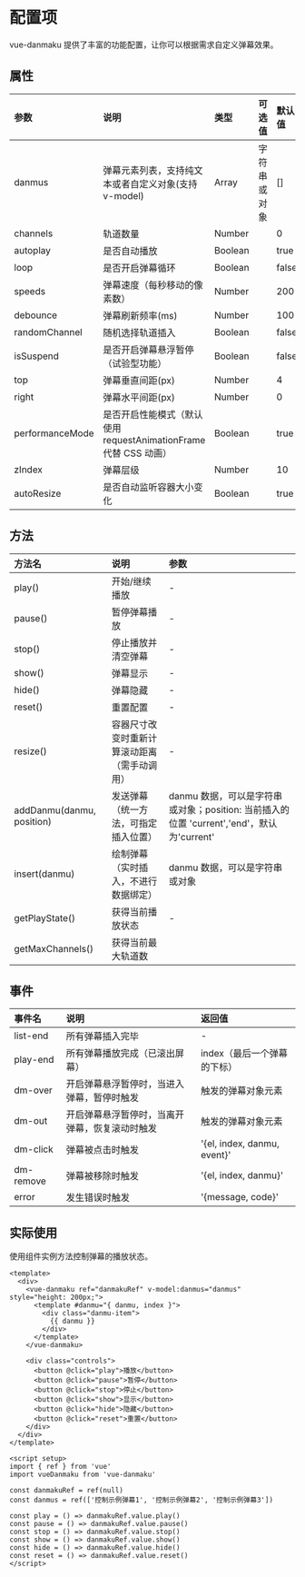 # 配置项

vue-danmaku 提供了丰富的功能配置，让你可以根据需求自定义弹幕效果。

## 属性

| 参数            | 说明                                                             | 类型    | 可选值       | 默认值 |
| :-------------- | :--------------------------------------------------------------- | :------ | :----------- | :----- |
| danmus          | 弹幕元素列表，支持纯文本或者自定义对象(支持 v-model)             | Array   | 字符串或对象 | []     |
| channels        | 轨道数量                                                         | Number  |              | 0      |
| autoplay        | 是否自动播放                                                     | Boolean |              | true   |
| loop            | 是否开启弹幕循环                                                 | Boolean |              | false  |
| speeds          | 弹幕速度（每秒移动的像素数）                                     | Number  |              | 200    |
| debounce        | 弹幕刷新频率(ms)                                                 | Number  |              | 100    |
| randomChannel   | 随机选择轨道插入                                                 | Boolean |              | false  |
| isSuspend       | 是否开启弹幕悬浮暂停（试验型功能）                               | Boolean |              | false  |
| top             | 弹幕垂直间距(px)                                                 | Number  |              | 4      |
| right           | 弹幕水平间距(px)                                                 | Number  |              | 0      |
| performanceMode | 是否开启性能模式（默认使用 requestAnimationFrame 代替 CSS 动画） | Boolean |              | true   |
| zIndex          | 弹幕层级                                                         | Number  |              | 10     |
| autoResize      | 是否自动监听容器大小变化                                         | Boolean |              | true   |

## 方法

| 方法名                    | 说明                                         | 参数                                                                                      |
| :------------------------ | :------------------------------------------- | :---------------------------------------------------------------------------------------- |
| play()                    | 开始/继续播放                                | -                                                                                         |
| pause()                   | 暂停弹幕播放                                 | -                                                                                         |
| stop()                    | 停止播放并清空弹幕                           | -                                                                                         |
| show()                    | 弹幕显示                                     | -                                                                                         |
| hide()                    | 弹幕隐藏                                     | -                                                                                         |
| reset()                   | 重置配置                                     | -                                                                                         |
| resize()                  | 容器尺寸改变时重新计算滚动距离（需手动调用） | -                                                                                         |
| addDanmu(danmu, position) | 发送弹幕（统一方法，可指定插入位置）         | danmu 数据，可以是字符串或对象；position: 当前插入的位置 'current','end'，默认为'current' |
| insert(danmu)             | 绘制弹幕（实时插入，不进行数据绑定）         | danmu 数据，可以是字符串或对象                                                            |
| getPlayState()            | 获得当前播放状态                             | -                                                                                         |
| getMaxChannels()          | 获得当前最大轨道数                           |                                                                                           |

## 事件

| 事件名    | 说明                                           | 返回值                      |
| :-------- | :--------------------------------------------- | :-------------------------- |
| list-end  | 所有弹幕插入完毕                               | -                           |
| play-end  | 所有弹幕播放完成（已滚出屏幕）                 | index（最后一个弹幕的下标） |
| dm-over   | 开启弹幕悬浮暂停时，当进入弹幕，暂停时触发     | 触发的弹幕对象元素          |
| dm-out    | 开启弹幕悬浮暂停时，当离开弹幕，恢复滚动时触发 | 触发的弹幕对象元素          |
| dm-click  | 弹幕被点击时触发                               | '{el, index, danmu, event}' |
| dm-remove | 弹幕被移除时触发                               | '{el, index, danmu}'        |
| error     | 发生错误时触发                                 | '{message, code}'           |

## 实际使用

使用组件实例方法控制弹幕的播放状态。

```vue
<template>
  <div>
    <vue-danmaku ref="danmakuRef" v-model:danmus="danmus" style="height: 200px;">
      <template #danmu="{ danmu, index }">
        <div class="danmu-item">
          {{ danmu }}
        </div>
      </template>
    </vue-danmaku>

    <div class="controls">
      <button @click="play">播放</button>
      <button @click="pause">暂停</button>
      <button @click="stop">停止</button>
      <button @click="show">显示</button>
      <button @click="hide">隐藏</button>
      <button @click="reset">重置</button>
    </div>
  </div>
</template>

<script setup>
import { ref } from 'vue'
import vueDanmaku from 'vue-danmaku'

const danmakuRef = ref(null)
const danmus = ref(['控制示例弹幕1', '控制示例弹幕2', '控制示例弹幕3'])

const play = () => danmakuRef.value.play()
const pause = () => danmakuRef.value.pause()
const stop = () => danmakuRef.value.stop()
const show = () => danmakuRef.value.show()
const hide = () => danmakuRef.value.hide()
const reset = () => danmakuRef.value.reset()
</script>
```
